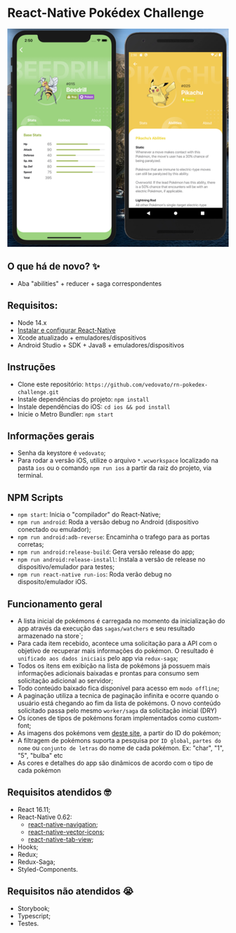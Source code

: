 # React-Native Pokédex Challenge

![rn-pokedex-challenge](./SCREENS.png)

## O que há de novo? ✨
- Aba "abilities" + reducer + saga correspondentes

## Requisitos: 
- Node 14.x
- [Instalar e configurar React-Native](https://reactnative.dev/docs/environment-setup)
- Xcode atualizado + emuladores/dispositivos
- Android Studio + SDK + Java8 + emuladores/dispositivos

## Instruções
- Clone este repositório: `https://github.com/vedovato/rn-pokedex-challenge.git`
- Instale dependências do projeto: `npm install`
- Instale dependências do iOS: `cd ios && pod install`
- Inicie o Metro Bundler: `npm start`

## Informações gerais
- Senha da keystore é `vedovato`;
- Para rodar a versão iOS, utilize o arquivo `*.wcworkspace` localizado na pasta `ios` ou o comando `npm run ios` a partir da raiz do projeto, via terminal.

## NPM Scripts
- `npm start`: Inicia o "compilador" do React-Native;
- `npm run android`: Roda a versão debug no Android (dispositivo conectado ou emulador);
- `npm run android:adb-reverse`: Encaminha o trafego para as portas corretas;
- `npm run android:release-build`: Gera versão release do app;
- `npm run android:release-install`: Instala a versão de release no dispositivo/emulador para testes;
- `npm run react-native run-ios`: Roda verão debug no disposito/emulador iOS.


## Funcionamento geral
- A lista inicial de pokémons é carregada no momento da inicialização do app através da execução das `sagas/watchers` e seu resultado armazenado na store`;
- Para cada item recebido, acontece uma solicitação para a API com o objetivo de recuperar mais informações do pokémon. O resultado é `unificado aos dados iniciais` pelo app via `redux-saga`;
- Todos os itens em exibição na lista de pokémons já possuem mais informações adicionais baixadas e prontas para consumo sem solicitação adicional ao servidor;
- Todo conteúdo baixado fica disponível para acesso em `modo offline`;
- A paginação utiliza a tecnica de paginação infinita e ocorre quando o usuário está chegando ao fim da lista de pokémons. O novo conteúdo solicitado passa pelo mesmo `worker/saga` da solicitação inicial (DRY)
- Os ícones de tipos de pokémons foram implementados como custom-font;
- As imagens dos pokémons vem [deste site](https://pokeres.bastionbot.org/images/pokemon/1.png), a partir do ID do pokémon;
- A filtragem de pokémons suporta a pesquisa por `ID global`, `partes do nome` ou `conjunto de letras` do nome de cada pokémon. Ex: "char", "1", "5", "bulba" etc
- As cores e detalhes do app são dinâmicos de acordo com o tipo de cada pokémon


## Requisitos atendidos 🤓
- React 16.11;
- React-Native 0.62:
	- [react-native-navigation](https://wix.github.io/react-native-navigation/);
	- [react-native-vector-icons](https://github.com/oblador/react-native-vector-icons);
	- [react-native-tab-view](https://github.com/react-native-community/react-native-tab-view);
- Hooks;
- Redux;
- Redux-Saga;
- Styled-Components.

## Requisitos não atendidos 😭
- Storybook;
- Typescript;
- Testes.
